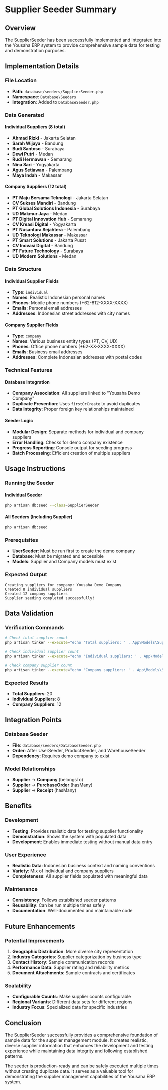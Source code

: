 # Supplier Seeder Summary

## Overview

The SupplierSeeder has been successfully implemented and integrated into the Yousaha ERP system to provide comprehensive sample data for testing and demonstration purposes.

## Implementation Details

### File Location
- **Path**: `database/seeders/SupplierSeeder.php`
- **Namespace**: `Database\Seeders`
- **Integration**: Added to `DatabaseSeeder.php`

### Data Generated

#### Individual Suppliers (8 total)
- **Ahmad Rizki** - Jakarta Selatan
- **Sarah Wijaya** - Bandung  
- **Budi Santoso** - Surabaya
- **Dewi Putri** - Medan
- **Rudi Hermawan** - Semarang
- **Nina Sari** - Yogyakarta
- **Agus Setiawan** - Palembang
- **Maya Indah** - Makassar

#### Company Suppliers (12 total)
- **PT Maju Bersama Teknologi** - Jakarta Selatan
- **CV Sukses Mandiri** - Bandung
- **PT Global Solutions Indonesia** - Surabaya
- **UD Makmur Jaya** - Medan
- **PT Digital Innovation Hub** - Semarang
- **CV Kreasi Digital** - Yogyakarta
- **PT Nusantara Sejahtera** - Palembang
- **UD Teknologi Makassar** - Makassar
- **PT Smart Solutions** - Jakarta Pusat
- **CV Inovasi Digital** - Bandung
- **PT Future Technology** - Surabaya
- **UD Modern Solutions** - Medan

### Data Structure

#### Individual Supplier Fields
- **Type**: `individual`
- **Names**: Realistic Indonesian personal names
- **Phones**: Mobile phone numbers (+62-812-XXXX-XXXX)
- **Emails**: Personal email addresses
- **Addresses**: Indonesian street addresses with city names

#### Company Supplier Fields
- **Type**: `company`
- **Names**: Various business entity types (PT, CV, UD)
- **Phones**: Office phone numbers (+62-XX-XXXX-XXXX)
- **Emails**: Business email addresses
- **Addresses**: Complete Indonesian addresses with postal codes

### Technical Features

#### Database Integration
- **Company Association**: All suppliers linked to "Yousaha Demo Company"
- **Duplicate Prevention**: Uses `firstOrCreate` to avoid duplicates
- **Data Integrity**: Proper foreign key relationships maintained

#### Seeder Logic
- **Modular Design**: Separate methods for individual and company suppliers
- **Error Handling**: Checks for demo company existence
- **Progress Reporting**: Console output for seeding progress
- **Batch Processing**: Efficient creation of multiple suppliers

## Usage Instructions

### Running the Seeder

#### Individual Seeder
```bash
php artisan db:seed --class=SupplierSeeder
```

#### All Seeders (Including Supplier)
```bash
php artisan db:seed
```

### Prerequisites
- **UserSeeder**: Must be run first to create the demo company
- **Database**: Must be migrated and accessible
- **Models**: Supplier and Company models must exist

### Expected Output
```
Creating suppliers for company: Yousaha Demo Company
Created 8 individual suppliers
Created 12 company suppliers
Supplier seeding completed successfully!
```

## Data Validation

### Verification Commands
```bash
# Check total supplier count
php artisan tinker --execute="echo 'Total suppliers: ' . App\Models\Supplier::count();"

# Check individual supplier count
php artisan tinker --execute="echo 'Individual suppliers: ' . App\Models\Supplier::where('type', 'individual')->count();"

# Check company supplier count
php artisan tinker --execute="echo 'Company suppliers: ' . App\Models\Supplier::where('type', 'company')->count();"
```

### Expected Results
- **Total Suppliers**: 20
- **Individual Suppliers**: 8
- **Company Suppliers**: 12

## Integration Points

### Database Seeder
- **File**: `database/seeders/DatabaseSeeder.php`
- **Order**: After UserSeeder, ProductSeeder, and WarehouseSeeder
- **Dependency**: Requires demo company to exist

### Model Relationships
- **Supplier** → **Company** (belongsTo)
- **Supplier** → **PurchaseOrder** (hasMany)
- **Supplier** → **Receipt** (hasMany)

## Benefits

### Development
- **Testing**: Provides realistic data for testing supplier functionality
- **Demonstration**: Shows the system with populated data
- **Development**: Enables immediate testing without manual data entry

### User Experience
- **Realistic Data**: Indonesian business context and naming conventions
- **Variety**: Mix of individual and company suppliers
- **Completeness**: All supplier fields populated with meaningful data

### Maintenance
- **Consistency**: Follows established seeder patterns
- **Reusability**: Can be run multiple times safely
- **Documentation**: Well-documented and maintainable code

## Future Enhancements

### Potential Improvements
1. **Geographic Distribution**: More diverse city representation
2. **Industry Categories**: Supplier categorization by business type
3. **Contact History**: Sample communication records
4. **Performance Data**: Supplier rating and reliability metrics
5. **Document Attachments**: Sample contracts and certificates

### Scalability
- **Configurable Counts**: Make supplier counts configurable
- **Regional Variants**: Different data sets for different regions
- **Industry Focus**: Specialized data for specific industries

## Conclusion

The SupplierSeeder successfully provides a comprehensive foundation of sample data for the supplier management module. It creates realistic, diverse supplier information that enhances the development and testing experience while maintaining data integrity and following established patterns.

The seeder is production-ready and can be safely executed multiple times without creating duplicate data. It serves as a valuable tool for demonstrating the supplier management capabilities of the Yousaha ERP system.
